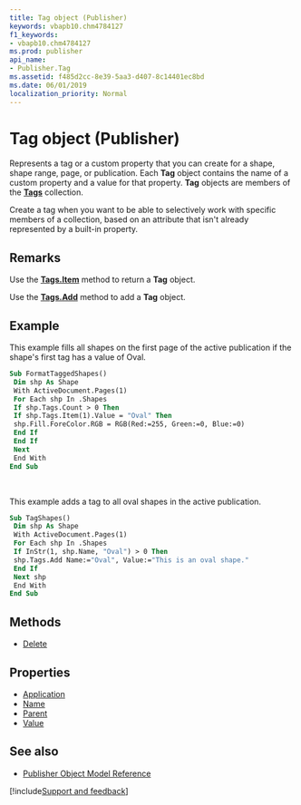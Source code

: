 ```yaml
---
title: Tag object (Publisher)
keywords: vbapb10.chm4784127
f1_keywords:
- vbapb10.chm4784127
ms.prod: publisher
api_name:
- Publisher.Tag
ms.assetid: f485d2cc-8e39-5aa3-d407-8c14401ec8bd
ms.date: 06/01/2019
localization_priority: Normal
---
```



# Tag object (Publisher)

Represents a tag or a custom property that you can create for a shape, shape range, page, or publication. Each **Tag** object contains the name of a custom property and a value for that property. **Tag** objects are members of the **[Tags](Publisher.Tags.md)** collection. 

Create a tag when you want to be able to selectively work with specific members of a collection, based on an attribute that isn't already represented by a built-in property.
 
## Remarks

Use the **[Tags.Item](Publisher.Tags.Item.md)** method to return a **Tag** object. 

Use the **[Tags.Add](Publisher.Tags.Add.md)** method to add a **Tag** object. 

## Example

This example fills all shapes on the first page of the active publication if the shape's first tag has a value of Oval.
 
```vb
Sub FormatTaggedShapes() 
 Dim shp As Shape 
 With ActiveDocument.Pages(1) 
 For Each shp In .Shapes 
 If shp.Tags.Count > 0 Then 
 If shp.Tags.Item(1).Value = "Oval" Then 
 shp.Fill.ForeColor.RGB = RGB(Red:=255, Green:=0, Blue:=0) 
 End If 
 End If 
 Next 
 End With 
End Sub
```

<br/>

This example adds a tag to all oval shapes in the active publication.

```vb
Sub TagShapes() 
 Dim shp As Shape 
 With ActiveDocument.Pages(1) 
 For Each shp In .Shapes 
 If InStr(1, shp.Name, "Oval") > 0 Then 
 shp.Tags.Add Name:="Oval", Value:="This is an oval shape." 
 End If 
 Next shp 
 End With 
End Sub
```


## Methods

- [Delete](Publisher.Tag.Delete.md)

## Properties

- [Application](Publisher.Tag.Application.md)
- [Name](Publisher.Tag.Name.md)
- [Parent](Publisher.Tag.Parent.md)
- [Value](Publisher.Tag.Value.md)

## See also

- [Publisher Object Model Reference](overview/publisher/object-model.md)



[!include[Support and feedback](~/includes/feedback-boilerplate.md)]